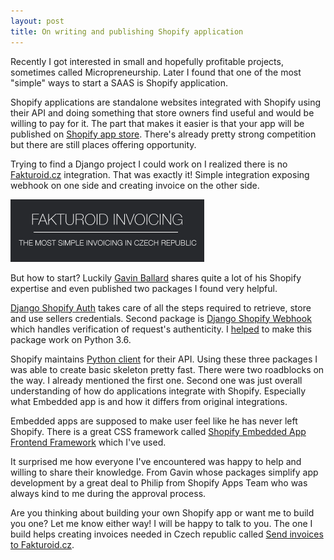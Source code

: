 ```yaml
---
layout: post
title: On writing and publishing Shopify application
---
```


Recently I got interested in small and hopefully profitable projects, sometimes called Micropreneurship. Later I found that one of the most "simple" ways to start a SAAS is Shopify application.

Shopify applications are standalone websites integrated with Shopify using their API and doing something that store owners find useful and would be willing to pay for it. The part that makes it easier is that your app will be published on [Shopify app store](https://apps.shopify.com). There's already pretty strong competition but there are still places offering opportunity.

Trying to find a Django project I could work on I realized there is no [Fakturoid.cz](https://www.fakturoid.cz) integration. That was exactly it! Simple integration exposing webhook on one side and creating invoice on the other side.

<p class="post__image-center"><a href="https://apps.shopify.com/fakturoid-invoices?utm_source=blog&utm_medium=article&utm_campaign=writing_app" target="_blank"><img src="/public/shopify-appstore-banner.png" alt="" class="post__image"></a></p>

But how to start? Luckily [Gavin Ballard](http://gavinballard.com) shares quite a lot of his Shopify expertise and even published two packages I found very helpful.

[Django Shopify Auth](https://github.com/discolabs/django-shopify-auth) takes care of all the steps required to retrieve, store and use sellers credentials. Second package is [Django Shopify Webhook](https://github.com/discolabs/django-shopify-webhook) which handles verification of request's authenticity. I [helped](https://github.com/discolabs/django-shopify-webhook/pull/3) to make this package work on Python 3.6.

Shopify maintains [Python client](https://github.com/Shopify/shopify_python_api) for their API. Using these three packages I was able to create basic skeleton pretty fast. There were two roadblocks on the way. I already mentioned the first one. Second one was just overall understanding of how do applications integrate with Shopify. Especially what Embedded app is and how it differs from original integrations.

Embedded apps are supposed to make user feel like he has never left Shopify. There is a great CSS framework called [Shopify Embedded App Frontend Framework](https://github.com/MONEI/Shopify-Embedded-App-Frontend-Framework) which I've used.

It surprised me how everyone I've encountered was happy to help and willing to share their knowledge. From Gavin whose packages simplify app development by a great deal to Philip from Shopify Apps Team who was always kind to me during the approval process.

Are you thinking about building your own Shopify app or want me to build you one? Let me know either way! I will be happy to talk to you. The one I build helps creating invoices needed in Czech republic called [Send invoices to Fakturoid.cz](https://apps.shopify.com/fakturoid-invoices).
